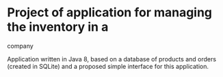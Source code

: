 # Project of application for managing the inventory in a
company

Application written in Java 8, based on a database of products and orders (created in SQLite) and a proposed simple interface for this application.
